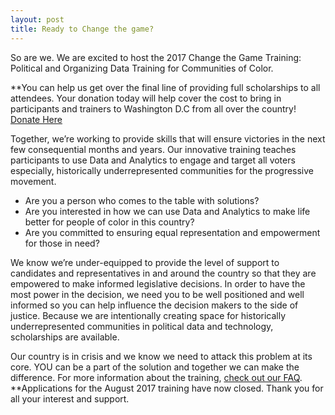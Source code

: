 ```yaml
---
layout: post
title: Ready to Change the game?
---
```


So are we. We are excited to host the 2017 Change the Game Training: Political and Organizing Data Training for Communities of Color.

**You can help us get over the final line of providing full scholarships to all attendees. Your donation today will help cover the cost to bring in participants and trainers to Washington D.C from all over the country! [Donate Here](https://action.momsrising.org/donate/change_the_game/)

Together, we’re working to provide skills that will ensure victories in the next few consequential months and years. Our innovative training teaches participants to use Data and Analytics to engage and target all voters especially, historically underrepresented communities for the progressive movement. 

+ Are you a person who comes to the table with solutions? 
+ Are you interested in how we can use Data and Analytics to make life better for people of color in this country?
+ Are you committed to ensuring equal representation and empowerment for those in need?

We know we’re under-equipped to provide the level of support to candidates and representatives in and around the country so that they are empowered to make informed legislative decisions. In order to have the most power in the decision, we need you to be well positioned and well informed so you can help influence the decision makers to the side of justice. Because we are intentionally creating space for historically underrepresented communities in political data and technology, scholarships are available. 
 
Our country is in crisis and we know we need to attack this problem at its core. YOU can be a part of the solution and together we can make the difference. For more information about the training, [check out our FAQ](http://changethegame.io/info/).
**Applications for the August 2017 training have now closed. Thank you for all your interest and support. 
